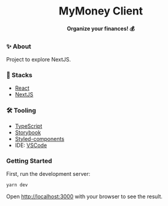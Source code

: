 <h1 align="center">MyMoney Client</h1>

<h4 align="center">Organize your finances! 💰</h4>

### ✨ About

Project to explore NextJS.

### 📌 Stacks

- [React](https://reactjs.org/)
- [NextJS](https://nextjs.org/docs)

### 🛠 Tooling
- [TypeScript](https://www.typescriptlang.org/)
- [Storybook](https://storybook.js.org/docs/react/get-started/introduction)
- [Styled-components](https://styled-components.com/)
- IDE: [VSCode](https://code.visualstudio.com/)

### Getting Started

First, run the development server:

```bash
yarn dev
```

Open [http://localhost:3000](http://localhost:3000) with your browser to see the result.

